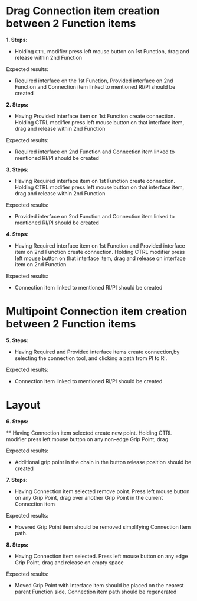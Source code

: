 # Drag Connection item creation between 2 Function items

**1. Steps:**

* Holding `CTRL` modifier press left mouse button on 1st Function, drag and release within 2nd Function

Expected results:

* Required interface on the 1st Function, Provided interface on 2nd Function and Connection item linked to mentioned RI/PI should be created


**2. Steps:**

* Having Provided interface item on 1st Function create connection. Holding CTRL modifier press left mouse button on that interface item, drag and release within 2nd Function

Expected results:

* Required interface on 2nd Function and Connection item linked to mentioned RI/PI should be created


**3. Steps:**

* Having Required interface item on 1st Function create connection. Holding CTRL modifier press left mouse button on that interface item, drag and release within 2nd Function

Expected results:

* Provided interface on 2nd Function and Connection item linked to mentioned RI/PI should be created


**4. Steps:**

* Having Required interface item on 1st Function and Provided interface item on 2nd Function create connection. Holding CTRL modifier press left mouse button on that interface item, drag and release on interface item on 2nd Function

Expected results:

* Connection item linked to mentioned RI/PI should be created


# Multipoint Connection item creation between 2 Function items

**5. Steps:**

* Having Required and Provided interface items create connection,by selecting the connection tool, and clicking a path from PI to RI.

Expected results:

* Connection item linked to mentioned RI/PI should be created



# Layout

**6. Steps:**

** Having Connection item selected create new point. Holding CTRL modifier press left mouse button on any non-edge Grip Point, drag

Expected results:

* Additional grip point in the chain in the button release position should be created


**7. Steps:**

* Having Connection item selected remove point. Press left mouse button on any Grip Point, drag over another Grip Point in the current Connection item

Expected results:

* Hovered Grip Point item should be removed simplifying Connection Item path.


**8. Steps:**

* Having Connection item selected. Press left mouse button on any edge Grip Point, drag and release on empty space

Expected results:

* Moved Grip Point with Interface item should be placed on the nearest parent Function side, Connection item path should be regenerated
